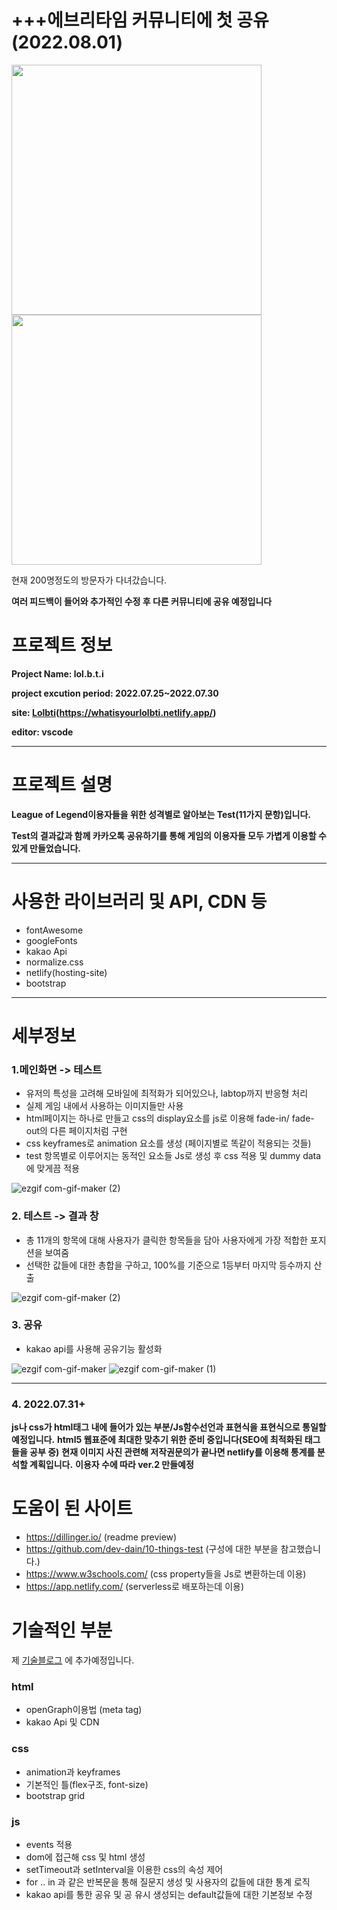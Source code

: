 # +++에브리타임 커뮤니티에 첫 공유(2022.08.01)
<div style="display: 'flex';">
<img src="https://user-images.githubusercontent.com/93189402/182034387-d374c9c9-e202-47ff-a4e6-8bd539c405a1.png" style="width:400px;"/>
<img src="https://user-images.githubusercontent.com/93189402/182034455-8dcdf157-8f26-4cf4-be82-df19a5e8d3c5.png" style="width:400px;"/>
</div>

현재 200명정도의 방문자가 다녀갔습니다.

**여러 피드백이 들어와 추가적인 수정 후 다른 커뮤니티에 공유 예정입니다**

# 프로젝트 정보

**Project Name: lol.b.t.i**

**project excution period: 2022.07.25~2022.07.30**

**site: <a href="https://whatisyourlolbti.netlify.app/">Lolbti</a>(https://whatisyourlolbti.netlify.app/)**

**editor: vscode**

---
# 프로젝트 설명

**League of Legend이용자들을 위한 성격별로 알아보는 Test(11가지 문항)입니다.**

**Test의 결과값과 함께 카카오톡 공유하기를 통해 게임의 이용자들 모두 가볍게 이용할 수 있게 만들었습니다.**

---
# 사용한 라이브러리 및 API, CDN 등
- fontAwesome
- googleFonts
- kakao Api
- normalize.css
- netlify(hosting-site)
- bootstrap

---
# 세부정보

### 1.메인화면  ->  테스트
- 유저의 특성을 고려해 모바일에 최적화가 되어있으나, labtop까지 반응형 처리
- 실제 게임 내에서 사용하는 이미지들만 사용 
- html페이지는 하나로 만들고 css의 display요소를 js로 이용해 fade-in/ fade-out의 다른 페이지처럼 구현
- css keyframes로 animation 요소를 생성 (페이지별로 똑같이 적용되는 것들)
- test 항목별로 이루어지는 동적인 요소들 Js로 생성 후 css 적용 및 dummy data에 맞게끔 적용

![ezgif com-gif-maker (2)](https://user-images.githubusercontent.com/93189402/181820266-ded849b1-1d2f-48a7-b093-48e87a4fc916.gif)

### 2. 테스트  ->  결과 창
- 총 11개의 항목에 대해 사용자가 클릭한 항목들을 담아 사용자에게 가장 적합한 포지션을 보여줌
- 선택한 값들에 대한 총합을 구하고, 100%를 기준으로 1등부터 마지막 등수까지 산출


![ezgif com-gif-maker (2)](https://user-images.githubusercontent.com/93189402/181820049-b6bebf77-b975-4e42-b9d4-750fba7a9699.gif)

### 3. 공유

- kakao api를 사용해 공유기능 활성화 

![ezgif com-gif-maker](https://user-images.githubusercontent.com/93189402/181824783-9056e96f-efe4-452e-9e7f-b6f3f1ec74fc.png)
![ezgif com-gif-maker (1)](https://user-images.githubusercontent.com/93189402/181824920-574667d8-cc17-461d-8355-9c467a644939.png)

---

### 4. 2022.07.31+

**js나 css가 html태그 내에 들어가 있는 부분/Js함수선언과 표현식을 표현식으로 통일할 예정입니다.**
**html5 웹표준에 최대한 맞추기 위한 준비 중입니다(SEO에 최적화된 태그들을 공부 중)**
**현재 이미지 사진 관련해 저작권문의가 끝나면 netlify를 이용해 통계를 분석할 계획입니다.**
**이용자 수에 따라 ver.2 만들예정**

# 도움이 된 사이트

- https://dillinger.io/ (readme preview)
- https://github.com/dev-dain/10-things-test (구성에 대한 부분을 참고했습니다.)
- https://www.w3schools.com/ (css property들을 Js로 변환하는데 이용)
- https://app.netlify.com/ (serverless로 배포하는데 이용)


# 기술적인 부분

제 <a href="https://velog.io/@kip">기술블로그</a> 에 추가예정입니다.

### html
- openGraph이용법 (meta tag)
- kakao Api 및 CDN
### css
- animation과 keyframes
- 기본적인 틀(flex구조, font-size)
- bootstrap grid 
### js
- events 적용 
- dom에 접근해 css 및 html 생성
- setTimeout과 setInterval을 이용한 css의 속성 제어
- for .. in 과 같은 반복문을 통해 질문지 생성 및 사용자의 값들에 대한 통계 로직 
- kakao api를 통한 공유 및 공 유시 생성되는 default값들에 대한 기본정보 수정
